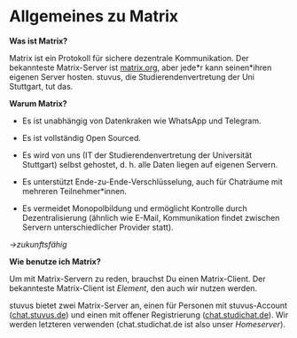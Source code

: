 Allgemeines zu Matrix
=====================

**Was ist Matrix?**

Matrix ist ein Protokoll für sichere dezentrale Kommunikation. Der bekannteste Matrix-Server ist [matrix.org](https://matrix.org), aber jede\*r kann seinen\*ihren eigenen Server hosten. stuvus, die Studierendenvertretung der Uni Stuttgart, tut das.

**Warum Matrix?**

-   Es ist unabhängig von Datenkraken wie WhatsApp und Telegram.

-   Es ist vollständig Open Sourced.

-   Es wird von uns (IT der Studierendenvertretung der Universität Stuttgart) selbst gehostet, d.&#x00A0;h. alle Daten liegen auf eigenen Servern.

-   Es unterstützt Ende-zu-Ende-Verschlüsselung, auch für Chaträume mit mehreren Teilnehmer\*innen.

-   Es vermeidet Monopolbildung und ermöglicht Kontrolle durch Dezentralisierung (ähnlich wie E-Mail, Kommunikation findet zwischen Servern unterschiedlicher Provider statt).

*→zukunftsfähig*

**Wie benutze ich Matrix?**

Um mit Matrix-Servern zu reden, brauchst Du einen Matrix-Client. Der bekannteste Matrix-Client ist *Element*, den auch wir nutzen werden.

stuvus bietet zwei Matrix-Server an, einen für Personen mit stuvus-Account ([chat.stuvus.de](https://chat.stuvus.uni-stuttgart.de/)) und einen mit offener Registrierung ([chat.studichat.de](https://chat.studichat.de/)). Wir werden letzteren verwenden (chat.studichat.de ist also unser *Homeserver*).
